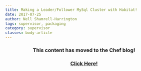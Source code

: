 ```yaml
---
title: Making a Leader/Follower MySql Cluster with Habitat!
date: 2017-07-25
author: Nell Shamrell-Harrington
tags: supervisor, packaging
category: supervisor
classes: body-article
---
```


<h3><p style="text-align: center;">This content has moved to the Chef blog!</p></h3>
<h3><a href="https://blog.chef.io/2017/07/25/making-a-leader-follower-mysql-cluster-with-habitat"><p style="text-align: center;">Click Here!</p></a></h3>